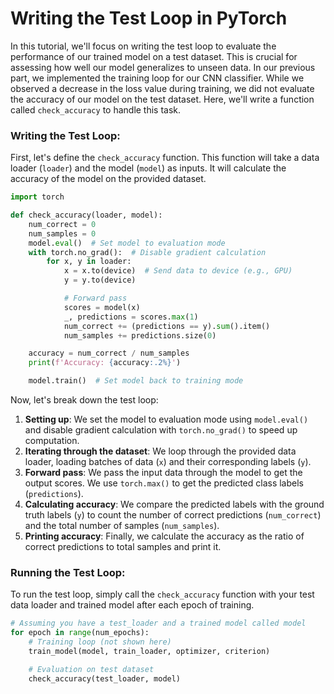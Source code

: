 # Writing the Test Loop in PyTorch

In this tutorial, we'll focus on writing the test loop to evaluate the performance of our trained model on a test dataset. This is crucial for assessing how well our model generalizes to unseen data. In our previous part, we implemented the training loop for our CNN classifier. While we observed a decrease in the loss value during training, we did not evaluate the accuracy of our model on the test dataset. Here, we'll write a function called `check_accuracy` to handle this task.

### Writing the Test Loop:

First, let's define the `check_accuracy` function. This function will take a data loader (`loader`) and the model (`model`) as inputs. It will calculate the accuracy of the model on the provided dataset.

```python
import torch

def check_accuracy(loader, model):
    num_correct = 0
    num_samples = 0
    model.eval()  # Set model to evaluation mode
    with torch.no_grad():  # Disable gradient calculation
        for x, y in loader:
            x = x.to(device)  # Send data to device (e.g., GPU)
            y = y.to(device)

            # Forward pass
            scores = model(x)
            _, predictions = scores.max(1)
            num_correct += (predictions == y).sum().item()
            num_samples += predictions.size(0)

    accuracy = num_correct / num_samples
    print(f'Accuracy: {accuracy:.2%}')

    model.train()  # Set model back to training mode
```

Now, let's break down the test loop:

1. **Setting up**: We set the model to evaluation mode using `model.eval()` and disable gradient calculation with `torch.no_grad()` to speed up computation.
2. **Iterating through the dataset**: We loop through the provided data loader, loading batches of data (`x`) and their corresponding labels (`y`).
3. **Forward pass**: We pass the input data through the model to get the output scores. We use `torch.max()` to get the predicted class labels (`predictions`).
4. **Calculating accuracy**: We compare the predicted labels with the ground truth labels (`y`) to count the number of correct predictions (`num_correct`) and the total number of samples (`num_samples`).
5. **Printing accuracy**: Finally, we calculate the accuracy as the ratio of correct predictions to total samples and print it.

### Running the Test Loop:

To run the test loop, simply call the `check_accuracy` function with your test data loader and trained model after each epoch of training.

```python
# Assuming you have a test_loader and a trained model called model
for epoch in range(num_epochs):
    # Training loop (not shown here)
    train_model(model, train_loader, optimizer, criterion)

    # Evaluation on test dataset
    check_accuracy(test_loader, model)
```
